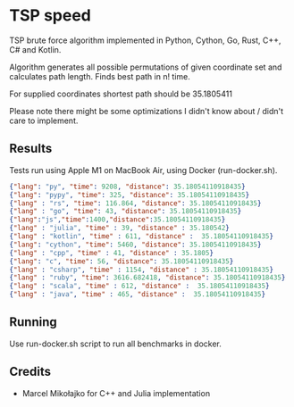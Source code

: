 # TSP speed

TSP brute force algorithm implemented in Python, Cython, Go, Rust, C++, C# and Kotlin.

Algorithm generates all possible permutations of given coordinate set and calculates path length. Finds best path in n! time.

For supplied coordinates shortest path should be 35.1805411

Please note there might be some optimizations I didn't know about / didn't care to implement.

## Results

Tests run using Apple M1 on MacBook Air, using Docker (run-docker.sh).

```json
{"lang": "py", "time": 9208, "distance": 35.18054110918435}
{"lang": "pypy", "time": 325, "distance": 35.18054110918435}
{"lang" : "rs", "time": 116.864, "distance": 35.18054110918435}
{"lang" : "go", "time": 43, "distance": 35.18054110918435}
{"lang":"js","time":1400,"distance":35.18054110918435}
{"lang" : "julia", "time" : 39, "distance" : 35.180542}
{"lang" : "kotlin", "time" : 611, "distance" :  35.18054110918435}
{"lang": "cython", "time": 5460, "distance": 35.18054110918435}
{"lang" : "cpp", "time" : 41, "distance" : 35.1805}
{"lang": "c", "time": 56, "distance": 35.18054110918435}
{"lang" : "csharp", "time" : 1154, "distance" : 35.18054110918435}
{"lang" : "ruby", "time": 3616.682418, "distance": 35.18054110918435}
{"lang" : "scala", "time" : 612, "distance" :  35.18054110918435}
{"lang" : "java", "time" : 465, "distance" :  35.18054110918435}
```

## Running

Use run-docker.sh script to run all benchmarks in docker.

## Credits
* Marcel Mikołajko for C++ and Julia implementation
